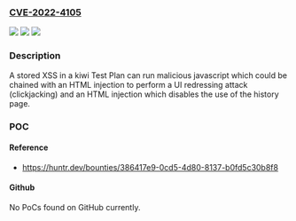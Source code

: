 ### [CVE-2022-4105](https://cve.mitre.org/cgi-bin/cvename.cgi?name=CVE-2022-4105)
![](https://img.shields.io/static/v1?label=Product&message=kiwitcms%2Fkiwi&color=blue)
![](https://img.shields.io/static/v1?label=Version&message=n%2Fa&color=blue)
![](https://img.shields.io/static/v1?label=Vulnerability&message=CWE-79%20Improper%20Neutralization%20of%20Input%20During%20Web%20Page%20Generation%20('Cross-site%20Scripting')&color=brighgreen)

### Description

A stored XSS in a kiwi Test Plan can run malicious javascript which could be chained with an HTML injection to perform a UI redressing attack (clickjacking) and an HTML injection which disables the use of the history page.

### POC

#### Reference
- https://huntr.dev/bounties/386417e9-0cd5-4d80-8137-b0fd5c30b8f8

#### Github
No PoCs found on GitHub currently.


